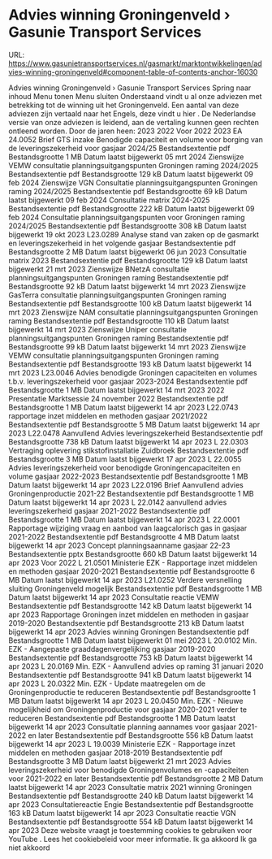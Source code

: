 # Advies winning Groningenveld › Gasunie Transport Services

URL: https://www.gasunietransportservices.nl/gasmarkt/marktontwikkelingen/advies-winning-groningenveld#component-table-of-contents-anchor-16030

Advies winning Groningenveld › Gasunie Transport Services
Spring naar inhoud
Menu tonen
Menu sluiten
Onderstaand vindt u al onze adviezen met betrekking tot de winning uit het Groningenveld. Een aantal van deze adviezen zijn vertaald naar het Engels, deze vindt u
hier
. De Nederlandse versie van onze adviezen is leidend, aan de vertaling kunnen geen rechten ontleend worden.
Door de jaren heen:
2023
2022
Voor 2022
2023
EA 24.0052 Brief GTS inzake Benodigde capaciteit en volume voor borging van de leveringszekerheid voor gasjaar 2024/25
Bestandsextentie
pdf
Bestandsgrootte
1 MB
Datum laatst bijgewerkt
05 mrt 2024
Zienswijze VEMW consultatie planningsuitgangspunten Groningen raming 2024/2025
Bestandsextentie
pdf
Bestandsgrootte
129 kB
Datum laatst bijgewerkt
09 feb 2024
Zienswijze VGN Consultatie planningsuitgangspunten Groningen raming 2024/2025
Bestandsextentie
pdf
Bestandsgrootte
69 kB
Datum laatst bijgewerkt
09 feb 2024
Consultatie matrix 2024-2025
Bestandsextentie
pdf
Bestandsgrootte
222 kB
Datum laatst bijgewerkt
09 feb 2024
Consultatie planningsuitgangspunten voor Groningen raming 2024/2025
Bestandsextentie
pdf
Bestandsgrootte
308 kB
Datum laatst bijgewerkt
19 okt 2023
L23.0289 Analyse stand van zaken op de gasmarkt en leveringszekerheid in het volgende gasjaar
Bestandsextentie
pdf
Bestandsgrootte
2 MB
Datum laatst bijgewerkt
06 jun 2023
Consultatie matrix 2023
Bestandsextentie
pdf
Bestandsgrootte
129 kB
Datum laatst bijgewerkt
21 mrt 2023
Zienswijze BNetzA consultatie planningsuitgangspunten Groningen raming
Bestandsextentie
pdf
Bestandsgrootte
92 kB
Datum laatst bijgewerkt
14 mrt 2023
Zienswijze GasTerra consultatie planningsuitgangspunten Groningen raming
Bestandsextentie
pdf
Bestandsgrootte
100 kB
Datum laatst bijgewerkt
14 mrt 2023
Zienswijze NAM consultatie planningsuitgangspunten Groningen raming
Bestandsextentie
pdf
Bestandsgrootte
110 kB
Datum laatst bijgewerkt
14 mrt 2023
Zienswijze Uniper consultatie planningsuitgangspunten Groningen raming
Bestandsextentie
pdf
Bestandsgrootte
99 kB
Datum laatst bijgewerkt
14 mrt 2023
Zienswijze VEMW consultatie planningsuitgangspunten Groningen raming
Bestandsextentie
pdf
Bestandsgrootte
193 kB
Datum laatst bijgewerkt
14 mrt 2023
L23.0046 Advies benodigde Groningen capaciteiten en volumes t.b.v. leveringszekerheid voor gasjaar 2023-2024
Bestandsextentie
pdf
Bestandsgrootte
1 MB
Datum laatst bijgewerkt
14 mrt 2023
2022
Presentatie Marktsessie 24 november 2022
Bestandsextentie
pdf
Bestandsgrootte
1 MB
Datum laatst bijgewerkt
14 apr 2023
L22.0743 rapportage inzet middelen en methoden gasjaar 2021/2022
Bestandsextentie
pdf
Bestandsgrootte
5 MB
Datum laatst bijgewerkt
14 apr 2023
L22.0478 Aanvullend Advies leveringszekerheid
Bestandsextentie
pdf
Bestandsgrootte
738 kB
Datum laatst bijgewerkt
14 apr 2023
L 22.0303 Vertraging oplevering stikstofinstallatie Zuidbroek
Bestandsextentie
pdf
Bestandsgrootte
3 MB
Datum laatst bijgewerkt
17 apr 2023
L 22.0055 Advies leveringszekerheid voor benodigde Groningencapaciteiten en volume gasjaar 2022-2023
Bestandsextentie
pdf
Bestandsgrootte
1 MB
Datum laatst bijgewerkt
14 apr 2023
L22.0196 Brief Aanvullend advies Groningenproductie 2021-22
Bestandsextentie
pdf
Bestandsgrootte
1 MB
Datum laatst bijgewerkt
14 apr 2023
L 22.0142 aanvullend advies leveringszekerheid gasjaar 2021-2022
Bestandsextentie
pdf
Bestandsgrootte
1 MB
Datum laatst bijgewerkt
14 apr 2023
L 22.0001 Rapportage wijziging vraag en aanbod van laagcalorisch gas in gasjaar 2021-2022
Bestandsextentie
pdf
Bestandsgrootte
4 MB
Datum laatst bijgewerkt
14 apr 2023
Concept planningsaanname gasjaar 22-23
Bestandsextentie
pptx
Bestandsgrootte
660 kB
Datum laatst bijgewerkt
14 apr 2023
Voor 2022
L 21.0501 Ministerie EZK  - Rapportage inzet middelen en methoden gasjaar 2020-2021
Bestandsextentie
pdf
Bestandsgrootte
6 MB
Datum laatst bijgewerkt
14 apr 2023
L21.0252 Verdere versnelling sluiting Groningenveld mogelijk
Bestandsextentie
pdf
Bestandsgrootte
1 MB
Datum laatst bijgewerkt
14 apr 2023
Consultatie reactie VEMW
Bestandsextentie
pdf
Bestandsgrootte
142 kB
Datum laatst bijgewerkt
14 apr 2023
Rapportage Groningen inzet middelen en methoden in gasjaar 2019-2020
Bestandsextentie
pdf
Bestandsgrootte
213 kB
Datum laatst bijgewerkt
14 apr 2023
Advies winning Groningen
Bestandsextentie
pdf
Bestandsgrootte
1 MB
Datum laatst bijgewerkt
01 mei 2023
L 20.0102 Min. EZK - Aangepaste graaddagenvergelijking gasjaar 2019-2020
Bestandsextentie
pdf
Bestandsgrootte
753 kB
Datum laatst bijgewerkt
14 apr 2023
L 20.0169 Min. EZK - Aanvullend advies op raming 31 januari 2020
Bestandsextentie
pdf
Bestandsgrootte
941 kB
Datum laatst bijgewerkt
14 apr 2023
L 20.0322 Min. EZK - Update maatregelen om de Groningenproductie te reduceren
Bestandsextentie
pdf
Bestandsgrootte
1 MB
Datum laatst bijgewerkt
14 apr 2023
L 20.0450 Min. EZK - Nieuwe mogelijkheid om Groningenproductie voor gasjaar 2020-2021 verder te reduceren
Bestandsextentie
pdf
Bestandsgrootte
1 MB
Datum laatst bijgewerkt
14 apr 2023
Consultatie planning aannames voor gasjaar 2021-2022 en later
Bestandsextentie
pdf
Bestandsgrootte
556 kB
Datum laatst bijgewerkt
14 apr 2023
L 19.0039 Ministerie EZK  - Rapportage inzet middelen en methoden gasjaar 2018-2019
Bestandsextentie
pdf
Bestandsgrootte
3 MB
Datum laatst bijgewerkt
21 mrt 2023
Advies leveringszekerheid voor benodigde Groningenvolumes en -capaciteiten voor 2021-2022 en later
Bestandsextentie
pdf
Bestandsgrootte
2 MB
Datum laatst bijgewerkt
14 apr 2023
Consultatie matrix 2021 winning Groningen
Bestandsextentie
pdf
Bestandsgrootte
240 kB
Datum laatst bijgewerkt
14 apr 2023
Consultatiereactie Engie
Bestandsextentie
pdf
Bestandsgrootte
163 kB
Datum laatst bijgewerkt
14 apr 2023
Consultatie reactie VGN
Bestandsextentie
pdf
Bestandsgrootte
554 kB
Datum laatst bijgewerkt
14 apr 2023
Deze website vraagt je toestemming cookies te gebruiken voor
YouTube
. Lees het
cookiebeleid
voor meer informatie.
Ik ga akkoord
Ik ga niet akkoord